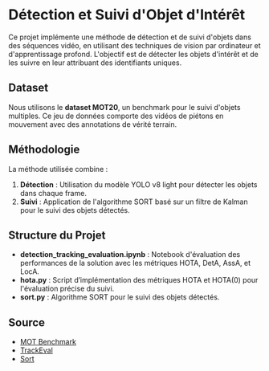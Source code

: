 # Détection et Suivi d'Objet d'Intérêt

Ce projet implémente une méthode de détection et de suivi d'objets dans des séquences vidéo, en utilisant des techniques de vision par ordinateur et d'apprentissage profond. L'objectif est de détecter les objets d'intérêt et de les suivre en leur attribuant des identifiants uniques.

## Dataset

Nous utilisons le **dataset MOT20**, un benchmark pour le suivi d'objets multiples. Ce jeu de données comporte des vidéos de piétons en mouvement avec des annotations de vérité terrain.

## Méthodologie

La méthode utilisée combine :

1. **Détection** : Utilisation du modèle YOLO v8 light pour détecter les objets dans chaque frame.
2. **Suivi** : Application de l'algorithme SORT basé sur un filtre de Kalman pour le suivi des objets détectés.


## Structure du Projet

- **detection_tracking_evaluation.ipynb** : Notebook d'évaluation des performances de la solution avec les métriques HOTA, DetA, AssA, et LocA.
- **hota.py** : Script d’implémentation des métriques HOTA et HOTA(0) pour l'évaluation précise du suivi.
- **sort.py** : Algorithme SORT pour le suivi des objets détectés.

## Source

- [MOT Benchmark](https://motchallenge.net/)
- [TrackEval](https://github.com/JonathonLuiten/TrackEval)
- [Sort](https://github.com/abewley/sort)
